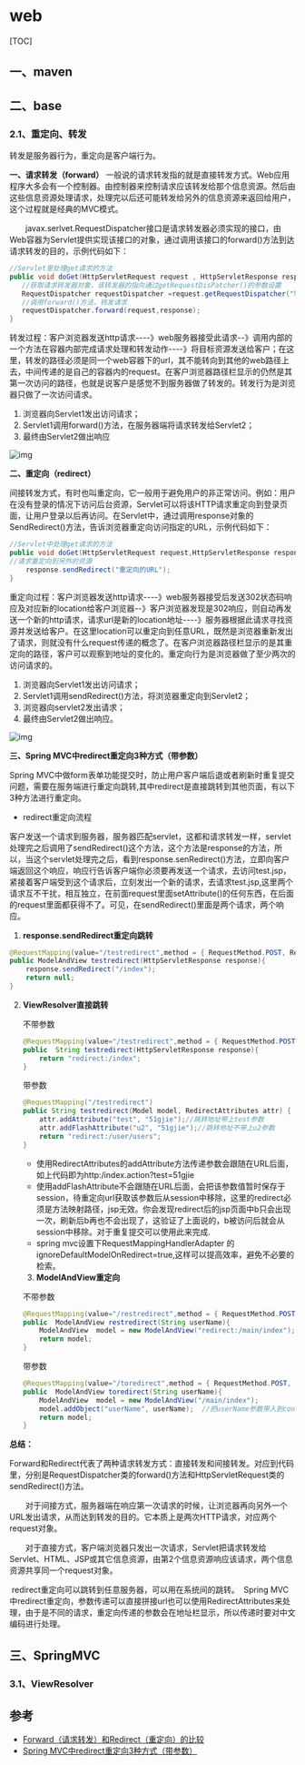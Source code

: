 # web



[TOC]

## 一、maven

## 二、base

### 2.1、重定向、转发

转发是服务器行为，重定向是客户端行为。

**一、请求转发（forward）**
一般说的请求转发指的就是直接转发方式。Web应用程序大多会有一个控制器。由控制器来控制请求应该转发给那个信息资源。然后由这些信息资源处理请求，处理完以后还可能转发给另外的信息资源来返回给用户，这个过程就是经典的MVC模式。

　　javax.serlvet.RequestDispatcher接口是请求转发器必须实现的接口，由Web容器为Servlet提供实现该接口的对象，通过调用该接口的forward()方法到达请求转发的目的，示例代码如下：

```java
//Servlet里处理get请求的方法
public void doGet(HttpServletRequest request , HttpServletResponse response){
   //获取请求转发器对象，该转发器的指向通过getRequestDisPatcher()的参数设置
   RequestDispatcher requestDispatcher =request.getRequestDispatcher("转发的URL");
   //调用forward()方法，转发请求      
   requestDispatcher.forward(request,response);
}
```

转发过程：客户浏览器发送http请求----》web服务器接受此请求--》调用内部的一个方法在容器内部完成请求处理和转发动作----》将目标资源发送给客户；在这里，转发的路径必须是同一个web容器下的url，其不能转向到其他的web路径上去，中间传递的是自己的容器内的request。在客户浏览器路径栏显示的仍然是其第一次访问的路径，也就是说客户是感觉不到服务器做了转发的。转发行为是浏览器只做了一次访问请求。

1. 浏览器向Servlet1发出访问请求；
2. Servlet1调用forward()方法，在服务器端将请求转发给Servlet2；
3. 最终由Servlet2做出响应

![img](https://img-blog.csdn.net/20181009112911841?watermark/2/text/aHR0cHM6Ly9ibG9nLmNzZG4ubmV0L3NheW9rbzA2/font/5a6L5L2T/fontsize/400/fill/I0JBQkFCMA==/dissolve/70)

**二、重定向（redirect）**

间接转发方式，有时也叫重定向，它一般用于避免用户的非正常访问。例如：用户在没有登录的情况下访问后台资源，Servlet可以将该HTTP请求重定向到登录页面，让用户登录以后再访问。在Servlet中，通过调用response对象的SendRedirect()方法，告诉浏览器重定向访问指定的URL，示例代码如下：

```java
//Servlet中处理get请求的方法
public void doGet(HttpServletRequest request,HttpServletResponse response){
//请求重定向到另外的资源
    response.sendRedirect("重定向的URL");
}
```

重定向过程：客户浏览器发送http请求----》web服务器接受后发送302状态码响应及对应新的location给客户浏览器--》客户浏览器发现是302响应，则自动再发送一个新的http请求，请求url是新的location地址----》服务器根据此请求寻找资源并发送给客户。在这里location可以重定向到任意URL，既然是浏览器重新发出了请求，则就没有什么request传递的概念了。在客户浏览器路径栏显示的是其重定向的路径，客户可以观察到地址的变化的。重定向行为是浏览器做了至少两次的访问请求的。

1. 浏览器向Servlet1发出访问请求；
2. Servlet1调用sendRedirect()方法，将浏览器重定向到Servlet2；
3. 浏览器向servlet2发出请求；
4. 最终由Servlet2做出响应。

![img](https://img-blog.csdn.net/20181009112931240?watermark/2/text/aHR0cHM6Ly9ibG9nLmNzZG4ubmV0L3NheW9rbzA2/font/5a6L5L2T/fontsize/400/fill/I0JBQkFCMA==/dissolve/70)

**三、Spring MVC中redirect重定向3种方式（带参数）**

Spring MVC中做form表单功能提交时，防止用户客户端后退或者刷新时重复提交问题，需要在服务端进行重定向跳转,其中redirect是直接跳转到其他页面，有以下3种方法进行重定向。

- redirect重定向流程

客户发送一个请求到服务器，服务器匹配servlet，这都和请求转发一样，servlet处理完之后调用了sendRedirect()这个方法，这个方法是response的方法，所以，当这个servlet处理完之后，看到response.senRedirect()方法，立即向客户端返回这个响应，响应行告诉客户端你必须要再发送一个请求，去访问test.jsp，紧接着客户端受到这个请求后，立刻发出一个新的请求，去请求test.jsp,这里两个请求互不干扰，相互独立，在前面request里面setAttribute()的任何东西，在后面的request里面都获得不了。可见，在sendRedirect()里面是两个请求，两个响应。

1. **response.sendRedirect重定向跳转**

```java
@RequestMapping(value="/testredirect",method = { RequestMethod.POST, RequestMethod.GET })  
public ModelAndView testredirect(HttpServletResponse response){  
    response.sendRedirect("/index");
    return null; 
}
```

 2. **ViewResolver直接跳转**

    不带参数

    ```java
    @RequestMapping(value="/testredirect",method = { RequestMethod.POST, RequestMethod.GET })  
    public  String testredirect(HttpServletResponse response){  
        return "redirect:/index";  
    } 
    ```

    带参数

    ```java
    @RequestMapping("/testredirect")
    public String testredirect(Model model, RedirectAttributes attr) {
    	attr.addAttribute("test", "51gjie");//跳转地址带上test参数
        attr.addFlashAttribute("u2", "51gjie");//跳转地址不带上u2参数
    	return "redirect:/user/users";
    }
    ```

    - 使用RedirectAttributes的addAttribute方法传递参数会跟随在URL后面，如上代码即为http:/index.action?test=51gjie
    - 使用addFlashAttribute不会跟随在URL后面，会把该参数值暂时保存于session，待重定向url获取该参数后从session中移除，这里的redirect必须是方法映射路径，jsp无效。你会发现redirect后的jsp页面中b只会出现一次，刷新后b再也不会出现了，这验证了上面说的，b被访问后就会从session中移除。对于重复提交可以使用此来完成.
    - spring mvc设置下RequestMappingHandlerAdapter 的ignoreDefaultModelOnRedirect=true,这样可以提高效率，避免不必要的检索。

	3. **ModelAndView重定向**

    不带参数

    ```java
    @RequestMapping(value="/restredirect",method = { RequestMethod.POST, RequestMethod.GET })  
    public  ModelAndView restredirect(String userName){  
        ModelAndView  model = new ModelAndView("redirect:/main/index");    
        return model;  
    }
    ```

    带参数

    ```java
    @RequestMapping(value="/toredirect",method = { RequestMethod.POST, RequestMethod.GET })  
    public  ModelAndView toredirect(String userName){  
        ModelAndView  model = new ModelAndView("/main/index");   
        model.addObject("userName", userName);  //把userName参数带入到controller的RedirectAttributes
        return model;  
    }
    ```

**总结：**

Forward和Redirect代表了两种请求转发方式：直接转发和间接转发。对应到代码里，分别是RequestDispatcher类的forward()方法和HttpServletRequest类的sendRedirect()方法。

　　对于间接方式，服务器端在响应第一次请求的时候，让浏览器再向另外一个URL发出请求，从而达到转发的目的。它本质上是两次HTTP请求，对应两个request对象。

　　对于直接方式，客户端浏览器只发出一次请求，Servlet把请求转发给Servlet、HTML、JSP或其它信息资源，由第2个信息资源响应该请求，两个信息资源共享同一个request对象。

​		redirect重定向可以跳转到任意服务器，可以用在系统间的跳转。
​		Spring MVC中redirect重定向，参数传递可以直接拼接url也可以使用RedirectAttributes来处理，由于是不同的请求，重定向传递的参数会在地址栏显示，所以传递时要对中文编码进行处理。

## 三、SpringMVC

### 3.1、ViewResolver



## 参考

- [Forward（请求转发）和Redirect（重定向）的比较](https://blog.csdn.net/sayoko06/article/details/82978781?utm_medium=distribute.pc_relevant.none-task-blog-2%7Edefault%7EBlogCommendFromMachineLearnPai2%7Edefault-1.control&dist_request_id=&depth_1-utm_source=distribute.pc_relevant.none-task-blog-2%7Edefault%7EBlogCommendFromMachineLearnPai2%7Edefault-1.control)
- [Spring MVC中redirect重定向3种方式（带参数）](https://blog.csdn.net/weixin_39973810/article/details/84847922)
